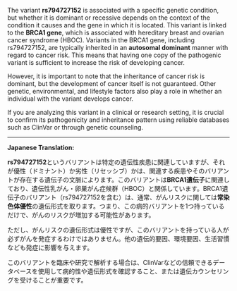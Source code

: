 The variant **rs794727152** is associated with a specific genetic condition, but whether it is dominant or recessive depends on the context of the condition it causes and the gene in which it is located. This variant is linked to the **BRCA1 gene**, which is associated with hereditary breast and ovarian cancer syndrome (HBOC). Variants in the BRCA1 gene, including rs794727152, are typically inherited in an **autosomal dominant** manner with regard to cancer risk. This means that having one copy of the pathogenic variant is sufficient to increase the risk of developing cancer.

However, it is important to note that the inheritance of cancer risk is dominant, but the development of cancer itself is not guaranteed. Other genetic, environmental, and lifestyle factors also play a role in whether an individual with the variant develops cancer.

If you are analyzing this variant in a clinical or research setting, it is crucial to confirm its pathogenicity and inheritance pattern using reliable databases such as ClinVar or through genetic counseling.

---

**Japanese Translation:**

**rs794727152**というバリアントは特定の遺伝性疾患に関連していますが、それが優性（ドミナント）か劣性（リセッシブ）かは、関連する疾患やそのバリアントが存在する遺伝子の文脈によります。このバリアントは**BRCA1遺伝子**に関連しており、遺伝性乳がん・卵巣がん症候群（HBOC）と関係しています。BRCA1遺伝子のバリアント（rs794727152を含む）は、通常、がんリスクに関しては**常染色体優性**の遺伝形式を取ります。つまり、この病的バリアントを1つ持っているだけで、がんのリスクが増加する可能性があります。

ただし、がんリスクの遺伝形式は優性ですが、このバリアントを持っている人が必ずがんを発症するわけではありません。他の遺伝的要因、環境要因、生活習慣なども発症に影響を与えます。

このバリアントを臨床や研究で解析する場合は、ClinVarなどの信頼できるデータベースを使用して病的性や遺伝形式を確認すること、または遺伝カウンセリングを受けることが重要です。